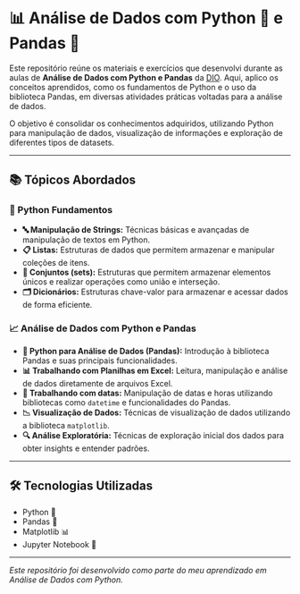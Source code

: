 # 📊 Análise de Dados com Python 🐍 e Pandas 🐼

Este repositório reúne os materiais e exercícios que desenvolvi durante as aulas de **Análise de Dados com Python e Pandas** da [DIO](https://www.dio.me/). Aqui, aplico os conceitos aprendidos, como os fundamentos de Python e o uso da biblioteca Pandas, em diversas atividades práticas voltadas para a análise de dados. 

O objetivo é consolidar os conhecimentos adquiridos, utilizando Python para manipulação de dados, visualização de informações e exploração de diferentes tipos de datasets.

---

## 📚 Tópicos Abordados

### 🐍 Python Fundamentos
- **🔤 Manipulação de Strings:** Técnicas básicas e avançadas de manipulação de textos em Python.
- **📋 Listas:** Estruturas de dados que permitem armazenar e manipular coleções de itens.
- **🔗 Conjuntos (sets):** Estruturas que permitem armazenar elementos únicos e realizar operações como união e interseção.
- **🗂️ Dicionários:** Estruturas chave-valor para armazenar e acessar dados de forma eficiente.

### 📈 Análise de Dados com Python e Pandas
- **🐼 Python para Análise de Dados (Pandas):** Introdução à biblioteca Pandas e suas principais funcionalidades.
- **📊 Trabalhando com Planilhas em Excel:** Leitura, manipulação e análise de dados diretamente de arquivos Excel.
- **📅 Trabalhando com datas:** Manipulação de datas e horas utilizando bibliotecas como `datetime` e funcionalidades do Pandas.
- **📉 Visualização de Dados:** Técnicas de visualização de dados utilizando a biblioteca `matplotlib`.
- **🔍 Análise Exploratória:** Técnicas de exploração inicial dos dados para obter insights e entender padrões.

---

## 🛠️ Tecnologias Utilizadas

- Python 🐍
- Pandas 🐼
- Matplotlib 📊
- Jupyter Notebook 📓

---

*Este repositório foi desenvolvido como parte do meu aprendizado em Análise de Dados com Python.*